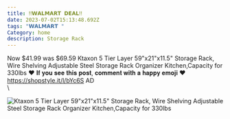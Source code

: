 ```yaml
---
title: ‼️𝗪𝗔𝗟𝗠𝗔𝗥𝗧 𝗗𝗘𝗔𝗟‼️
date: 2023-07-02T15:13:48.692Z
tags: "𝗪𝗔𝗟𝗠𝗔𝗥𝗧 "
Category: home
description: Storage Rack
---
```

Now $41.99 was $69.59
Ktaxon 5 Tier Layer 59"x21"x11.5" Storage Rack, Wire Shelving Adjustable Steel Storage Rack Organizer Kitchen,Capacity for 330lbs
❤️ 𝐈𝐟 𝐲𝐨𝐮 𝐬𝐞𝐞 𝐭𝐡𝐢𝐬 𝐩𝐨𝐬𝐭, 𝐜𝐨𝐦𝐦𝐞𝐧𝐭 𝐰𝐢𝐭𝐡 𝐚 𝐡𝐚𝐩𝐩𝐲 𝐞𝐦𝐨𝐣𝐢 ❤️
https://shopstyle.it/l/bYc6S
AD\
\
<!--StartFragment-->

![Ktaxon 5 Tier Layer 59"x21"x11.5" Storage Rack, Wire Shelving Adjustable Steel Storage Rack Organizer Kitchen,Capacity for 330lbs](https://i5.walmartimages.com/asr/72693f43-4b17-4607-820e-5ff78acd9057.a6f288a4639903638f38f22e59120357.jpeg?odnHeight=612&odnWidth=612&odnBg=FFFFFF)

<!--EndFragment-->